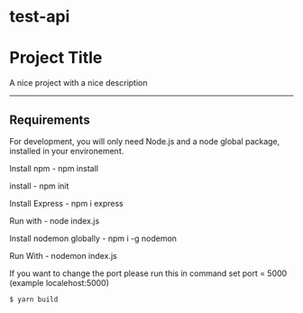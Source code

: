 # test-api


# Project Title

A nice project with a nice description

---
## Requirements

For development, you will only need Node.js and a node global package, installed in your environement.


Install npm - npm install

install - npm init


Install Express - npm i express

Run with - node index.js

Install nodemon globally - npm i -g nodemon

Run With - nodemon index.js

If you want to change the port please run this in command
set port = 5000 
(example localehost:5000)

    $ yarn build
